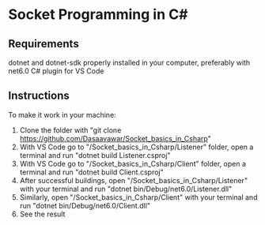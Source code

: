 # Socket Programming in C#

## Requirements
dotnet and dotnet-sdk properly installed in your computer, preferably with net6.0
C# plugin for VS Code

## Instructions
To make it work in your machine:
  1.  Clone the folder with "git clone https://github.com/Dasaavawar/Socket_basics_in_Csharp"
  2.  With VS Code go to "/Socket_basics_in_Csharp/Listener" folder, open a terminal and run "dotnet build Listener.csproj"
  3.  With VS Code go to "/Socket_basics_in_Csharp/Client" folder, open a terminal and run "dotnet build Client.csproj"
  4.  After successful buildings, open "/Socket_basics_in_Csharp/Listener" with your terminal and run "dotnet bin/Debug/net6.0/Listener.dll"
  5.  Similarly, open "/Socket_basics_in_Csharp/Client" with your terminal and run "dotnet bin/Debug/net6.0/Client.dll"
  6.  See the result
